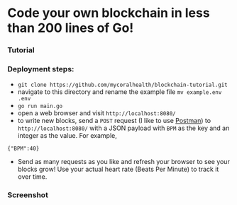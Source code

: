 # Code your own blockchain in less than 200 lines of Go!

### Tutorial

### Deployment steps:
- `git clone https://github.com/mycoralhealth/blockchain-tutorial.git`
- navigate to this directory and rename the example file `mv example.env .env`
- `go run main.go`
- open a web browser and visit `http://localhost:8080/`
- to write new blocks, send a `POST` request (I like to use [Postman](https://www.getpostman.com/apps)) to `http://localhost:8080/` with a JSON payload with `BPM` as the key and an integer as the value. For example,
```
{"BPM":40}
```
- Send as many requests as you like and refresh your browser to see your blocks grow! Use your actual heart rate (Beats Per Minute) to track it over time.

### Screenshot

